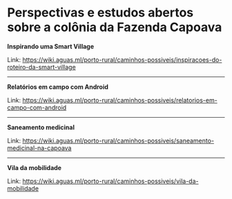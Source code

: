 <!-- TITLE: Caminhos Possiveis -->
<!-- SUBTITLE: Relatos de possibilidades na Porto Rural -->

# Perspectivas e estudos abertos sobre a colônia da Fazenda Capoava

**Inspirando uma Smart Village**

Link: https://wiki.aguas.ml/porto-rural/caminhos-possiveis/inspiracoes-do-roteiro-da-smart-village


-----

**Relatórios em campo com Android**

Link: https://wiki.aguas.ml/porto-rural/caminhos-possiveis/relatorios-em-campo-com-android


-----

**Saneamento medicinal**

Link: https://wiki.aguas.ml/porto-rural/caminhos-possiveis/saneamento-medicinal-na-capoava


-----

**Vila da mobilidade**

Link: https://wiki.aguas.ml/porto-rural/caminhos-possiveis/vila-da-mobilidade
